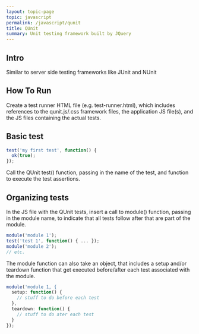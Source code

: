 ```yaml
---
layout: topic-page
topic: javascript
permalink: /javascript/qunit
title: QUnit
summary: Unit testing framework built by JQuery
---
```


## Intro
Similar to server side testing frameworks like JUnit and NUnit


## How To Run
Create a test runner HTML file (e.g. test-runner.html), which includes references to the qunit.js/.css framework files, the application JS file(s), and the JS files containing the actual tests.


## Basic test
``` javascript
test('my first test', function() {
  ok(true);
});
```
Call the QUnit test() function, passing in the name of the test, and function to execute the test assertions.


## Organizing tests
In the JS file with the QUnit tests, insert a call to module() function, passing in the module name, to indicate that all tests follow after that are part of the module.
``` javascript
module('module 1');
test('test 1', function() { ... });
module('module 2');
// etc.
```
The module function can also take an object, that includes a setup and/or teardown function that get executed before/after each test associated with the module.
```javascript
module('module 1, {
  setup: function() {
    // stuff to do before each test
  }, 
  teardown: function() {
    // stuff to do ater each test
  }
});
```

